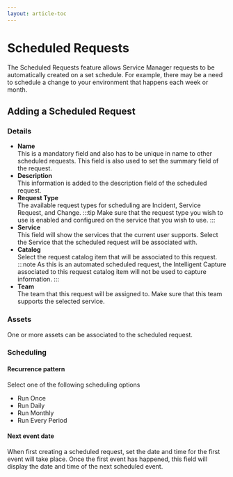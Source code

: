 ```yaml
---
layout: article-toc
---
```

# Scheduled Requests
The Scheduled Requests feature allows Service Manager requests to be automatically created on a set schedule.  For example, there may be a need to schedule a change to your environment that happens each week or month.

## Adding a Scheduled Request

### Details
* **Name**<br>This is a mandatory field and also has to be unique in name to other scheduled requests.  This field is also used to set the summary field of the request.
* **Description**<br>This information is added to the description field of the scheduled request.
* **Request Type**<br>The available request types for scheduling are Incident, Service Request, and Change. 
    :::tip
    Make sure that the request type you wish to use is enabled and configured on the service that you wish to use.
    :::
* **Service**<br>This field will show the services that the current user supports. Select the Service that the scheduled request will be associated with.
* **Catalog**<br>Select the  request catalog item that will be associated to this request.  
    :::note
    As this is an automated scheduled request, the Intelligent Capture associated to this request catalog item will not be used to capture information.
    :::
* **Team**<br>The team that this request will be assigned to.  Make sure that this team supports the selected service.

### Assets
One or more assets can be associated to the scheduled request.

### Scheduling
#### Recurrence pattern
Select one of the following scheduling options
* Run Once
* Run Daily
* Run Monthly
* Run Every Period

#### Next event date
When first creating a scheduled request, set the date and time for the first event will take place.  Once the first event has happened, this field will display the date and time of the next scheduled event.
